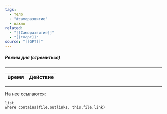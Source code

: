 ```yaml
---
tags:
  - тело
  - "#саморазвитие"
  - важно
related:
  - "[[Саморазвитие]]"
  - "[[Спорт]]"
source: "[[GPT]]"
---
```

##### Режим дня (стремиться)
---
|  Время  | Действие |
|-------|------|

  

---
На нее ссылаются:
```dataview
list
where contains(file.outlinks, this.file.link)